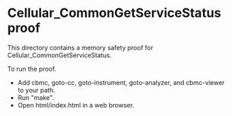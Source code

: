 Cellular_CommonGetServiceStatus proof
==============

This directory contains a memory safety proof for Cellular_CommonGetServiceStatus.

To run the proof.
* Add cbmc, goto-cc, goto-instrument, goto-analyzer, and cbmc-viewer
  to your path.
* Run "make".
* Open html/index.html in a web browser.